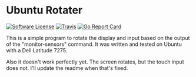 # Ubuntu Rotater

[![Software License](https://img.shields.io/badge/license-MIT-brightgreen.svg?style=flat-square)](LICENSE.md)
[![Travis](https://travis-ci.org/ramjac/ubuntu-rotater.svg?branch=master)](https://travis-ci.org/ramjac/ubuntu-rotater)
[![Go Report Card](https://goreportcard.com/badge/github.com/ramjac/ubuntu-rotater)](https://goreportcard.com/report/github.com/ramjac/ubuntu-rotater)

This is a simple program to rotate the display and input based on the output of the "monitor-sensors" command. It was written and tested on Ubuntu with a Dell Latitude 7275.

Also it doesn't work perfectly yet. The screen rotates, but the touch input does not. I'll update the readme when that's fixed.
